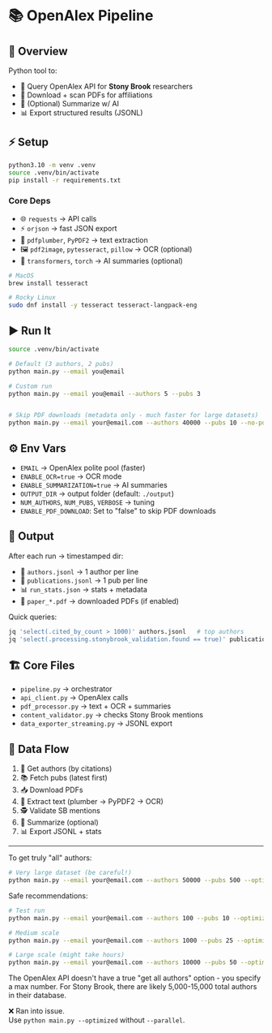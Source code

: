 # 📚 OpenAlex Pipeline

## 📝 Overview

Python tool to:

* 🔎 Query OpenAlex API for **Stony Brook** researchers
* 📄 Download + scan PDFs for affiliations
* 🤖 (Optional) Summarize w/ AI
* 📊 Export structured results (JSONL)

## ⚡ Setup

```bash
python3.10 -m venv .venv  
source .venv/bin/activate  
pip install -r requirements.txt
```

### Core Deps

* 🌐 `requests` → API calls
* ⚡ `orjson` → fast JSON export
* 📄 `pdfplumber`, `PyPDF2` → text extraction
* 🖼️ `pdf2image`, `pytesseract`, `pillow` → OCR (optional)
* 🤖 `transformers`, `torch` → AI summaries (optional)

```sh
# MacOS
brew install tesseract

# Rocky Linux
sudo dnf install -y tesseract tesseract-langpack-eng
```

## ▶️ Run It

```bash
source .venv/bin/activate  

# Default (3 authors, 2 pubs)
python main.py --email you@email  

# Custom run
python main.py --email you@email --authors 5 --pubs 3


# Skip PDF downloads (metadata only - much faster for large datasets)
python main.py --email your@email.com --authors 40000 --pubs 10 --no-pdf
```

## ⚙️ Env Vars

* `EMAIL` → OpenAlex polite pool (faster)
* `ENABLE_OCR=true` → OCR mode
* `ENABLE_SUMMARIZATION=true` → AI summaries
* `OUTPUT_DIR` → output folder (default: `./output`)
* `NUM_AUTHORS`, `NUM_PUBS`, `VERBOSE` → tuning
* `ENABLE_PDF_DOWNLOAD`: Set to "false" to skip PDF downloads

## 📂 Output

After each run → timestamped dir:

* 📜 `authors.jsonl` → 1 author per line
* 📜 `publications.jsonl` → 1 pub per line
* 📊 `run_stats.json` → stats + metadata
* 📄 `paper_*.pdf` → downloaded PDFs (if enabled)

Quick queries:

```bash
jq 'select(.cited_by_count > 1000)' authors.jsonl   # top authors
jq 'select(.processing.stonybrook_validation.found == true)' publications.jsonl
```

## 🏗️ Core Files

* `pipeline.py` → orchestrator
* `api_client.py` → OpenAlex calls
* `pdf_processor.py` → text + OCR + summaries
* `content_validator.py` → checks Stony Brook mentions
* `data_exporter_streaming.py` → JSONL export

## 🔄 Data Flow

1. 📡 Get authors (by citations)
2. 📚 Fetch pubs (latest first)
3. 📥 Download PDFs
4. 📄 Extract text (plumber → PyPDF2 → OCR)
5. 🕵 Validate SB mentions
6. 🤖 Summarize (optional)
7. 📊 Export JSONL + stats

---

To get truly "all" authors:

```sh
# Very large dataset (be careful!)
python main.py --email your@email.com --authors 50000 --pubs 500 --optimized --parallel
```

Safe recommendations:

```sh
# Test run
python main.py --email your@email.com --authors 100 --pubs 10 --optimized --parallel

# Medium scale
python main.py --email your@email.com --authors 1000 --pubs 25 --optimized --parallel

# Large scale (might take hours)
python main.py --email your@email.com --authors 10000 --pubs 50 --optimized --parallel
```

The OpenAlex API doesn't have a true "get all authors" option - you specify a max number. For Stony Brook, there are likely 5,000-15,000 total authors in their database.

❌ Ran into issue.  
Use `python main.py --optimized` without `--parallel`.

<br>
